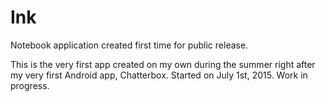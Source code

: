 # Ink
Notebook application created first time for public release.

This is the very first app created on my own during the summer right after my very first Android app, Chatterbox.
Started on July 1st, 2015.
Work in progress.
